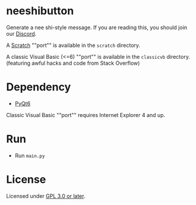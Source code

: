 # neeshibutton

Generate a nee shi-style message. If you are reading this, you should join our [Discord](https://discord.gg/Fyt7Sfrbd3).

A [Scratch](https://scratch.mit.edu/) ""port"" is available in the `scratch` directory.

A classic Visual Basic (<=6) ""port"" is available in the `classicvb` directory. (featuring awful hacks and code from Stack Overflow)

# Dependency

* [PyQt6](https://pypi.org/project/PyQt6/)

Classic Visual Basic ""port"" requires Internet Explorer 4 and up.

# Run

* Run `main.py`

# License

Licensed under [GPL 3.0 or later](https://www.gnu.org/licenses/gpl-3.0).
